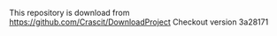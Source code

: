 This repository is download from https://github.com/Crascit/DownloadProject 
Checkout version 3a28171
